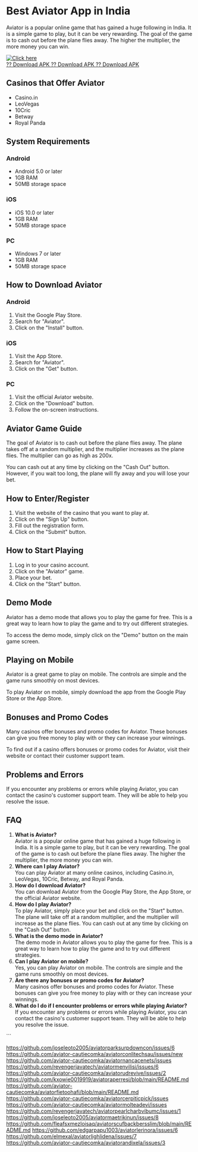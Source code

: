 # Best Aviator App in India

Aviator is a popular online game that has gained a huge following in
India. It is a simple game to play, but it can be very rewarding. The
goal of the game is to cash out before the plane flies away. The higher
the multiplier, the more money you can win.

[![Click
here](https://readscoops.com/wp-content/uploads/2023/03/Readscoop-aviator-1-1.jpg)](https://traff.sbs/deff?key=best+aviator+app+in+india)\
[?? Download APK ?? Download APK ?? Download
APK](https://traff.sbs/deff?key=best+aviator+app+in+india)

## Casinos that Offer Aviator

-   Casino.in
-   LeoVegas
-   10Cric
-   Betway
-   Royal Panda

## System Requirements

### Android

-   Android 5.0 or later
-   1GB RAM
-   50MB storage space

### iOS

-   iOS 10.0 or later
-   1GB RAM
-   50MB storage space

### PC

-   Windows 7 or later
-   1GB RAM
-   50MB storage space

## How to Download Aviator

### Android

1.  Visit the Google Play Store.
2.  Search for "Aviator".
3.  Click on the "Install" button.

### iOS

1.  Visit the App Store.
2.  Search for "Aviator".
3.  Click on the "Get" button.

### PC

1.  Visit the official Aviator website.
2.  Click on the "Download" button.
3.  Follow the on-screen instructions.

## Aviator Game Guide

The goal of Aviator is to cash out before the plane flies away. The
plane takes off at a random multiplier, and the multiplier increases as
the plane flies. The multiplier can go as high as 200x.

You can cash out at any time by clicking on the "Cash Out" button.
However, if you wait too long, the plane will fly away and you will lose
your bet.

## How to Enter/Register

1.  Visit the website of the casino that you want to play at.
2.  Click on the "Sign Up" button.
3.  Fill out the registration form.
4.  Click on the "Submit" button.

## How to Start Playing

1.  Log in to your casino account.
2.  Click on the "Aviator" game.
3.  Place your bet.
4.  Click on the "Start" button.

## Demo Mode

Aviator has a demo mode that allows you to play the game for free. This
is a great way to learn how to play the game and to try out different
strategies.

To access the demo mode, simply click on the "Demo" button on the
main game screen.

## Playing on Mobile

Aviator is a great game to play on mobile. The controls are simple and
the game runs smoothly on most devices.

To play Aviator on mobile, simply download the app from the Google Play
Store or the App Store.

## Bonuses and Promo Codes

Many casinos offer bonuses and promo codes for Aviator. These bonuses
can give you free money to play with or they can increase your winnings.

To find out if a casino offers bonuses or promo codes for Aviator, visit
their website or contact their customer support team.

## Problems and Errors

If you encounter any problems or errors while playing Aviator, you can
contact the casino\'s customer support team. They will be able to help
you resolve the issue.

## FAQ

1.  **What is Aviator?**\
    Aviator is a popular online game that has gained a huge following in
    India. It is a simple game to play, but it can be very rewarding.
    The goal of the game is to cash out before the plane flies away. The
    higher the multiplier, the more money you can win.
2.  **Where can I play Aviator?**\
    You can play Aviator at many online casinos, including Casino.in,
    LeoVegas, 10Cric, Betway, and Royal Panda.
3.  **How do I download Aviator?**\
    You can download Aviator from the Google Play Store, the App Store,
    or the official Aviator website.
4.  **How do I play Aviator?**\
    To play Aviator, simply place your bet and click on the
    "Start" button. The plane will take off at a random
    multiplier, and the multiplier will increase as the plane flies. You
    can cash out at any time by clicking on the "Cash Out" button.
5.  **What is the demo mode in Aviator?**\
    The demo mode in Aviator allows you to play the game for free. This
    is a great way to learn how to play the game and to try out
    different strategies.
6.  **Can I play Aviator on mobile?**\
    Yes, you can play Aviator on mobile. The controls are simple and the
    game runs smoothly on most devices.
7.  **Are there any bonuses or promo codes for Aviator?**\
    Many casinos offer bonuses and promo codes for Aviator. These
    bonuses can give you free money to play with or they can increase
    your winnings.
8.  **What do I do if I encounter problems or errors while playing
    Aviator?**\
    If you encounter any problems or errors while playing Aviator, you
    can contact the casino\'s customer support team. They will be able
    to help you resolve the issue.

\`\`\`

https://github.com/joseleoto2005/aviatorparksurpdowncon/issues/6
https://github.com/aviator-cautiecomka/aviatorconlitechsau/issues/new
https://github.com/aviator-cautiecomka/aviatornancacenets/issues
https://github.com/revengerjavatech/aviatormenvilisi/issues/6
https://github.com/aviator-cautiecomka/aviatorudrevive/issues/2
https://github.com/kxowie0019919/aviatoraperresi/blob/main/README.md
https://github.com/aviator-cautiecomka/aviatorfietoohafi/blob/main/README.md
https://github.com/aviator-cautiecomka/aviatorcerpiticpick/issues
https://github.com/aviator-cautiecomka/aviatormolteadevi/issues
https://github.com/revengerjavatech/aviatorpearlcharbvibumc/issues/1
https://github.com/joseleoto2005/aviatormaetrikinun/issues/8
https://github.com/fleafsxmezloisaq/aviatorscufbackbersslim/blob/main/README.md
https://github.com/edgarpapu1003/aviatorlerinora/issues/6
https://github.com/elmexal/aviatorlighlidena/issues/7
https://github.com/aviator-cautiecomka/aviatorandixela/issues/3
